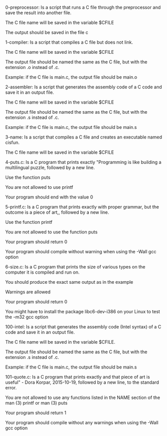 0-preprocessor: Is a script that runs a C file through the preprocessor and save the result into another file.



The C file name will be saved in the variable $CFILE

The output should be saved in the file c



1-compiler: Is a script that compiles a C file but does not link.



The C file name will be saved in the variable $CFILE

The output file should be named the same as the C file, but with the extension .o instead of .c.

Example: if the C file is main.c, the output file should be main.o



2-assembler: Is a script that generates the assembly code of a C code and save it in an output file.



The C file name will be saved in the variable $CFILE

The output file should be named the same as the C file, but with the extension .s instead of .c.

Example: if the C file is main.c, the output file should be main.s



3-name: Is a script that compiles a C file and creates an executable named cisfun.



The C file name will be saved in the variable $CFILE



4-puts.c: Is a C program that prints exactly "Programming is like building a multilingual puzzle, followed by a new line.



Use the function puts

You are not allowed to use printf

Your program should end with the value 0



5-printf.c: Is a C program that prints exactly with proper grammar, but the outcome is a piece of art,, followed by a new line.



Use the function printf

You are not allowed to use the function puts

Your program should return 0

Your program should compile without warning when using the -Wall gcc option



6-size.c: Is a C program that prints the size of various types on the computer it is compiled and run on.



You should produce the exact same output as in the example

Warnings are allowed

Your program should return 0

You might have to install the package libc6-dev-i386 on your Linux to test the -m32 gcc option



100-intel: Is a script that generates the assembly code (Intel syntax) of a C code and save it in an output file.



The C file name will be saved in the variable $CFILE.

The output file should be named the same as the C file, but with the extension .s instead of .c.

Example: if the C file is main.c, the output file should be main.s



101-quote.c: Is a C program that prints exactly and that piece of art is useful" - Dora Korpar, 2015-10-19, followed by a new line, to the standard error.



You are not allowed to use any functions listed in the NAME section of the man (3) printf or man (3) puts

Your program should return 1

Your program should compile without any warnings when using the -Wall gcc option


